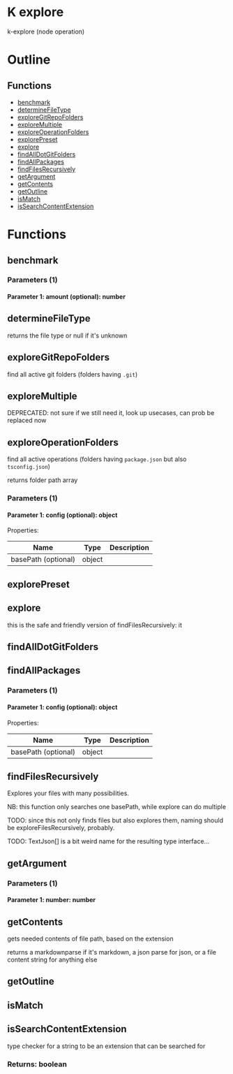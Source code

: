 # K explore

k-explore (node operation)



# Outline

## Functions

- [benchmark](#benchmark)
- [determineFileType](#determineFileType)
- [exploreGitRepoFolders](#exploreGitRepoFolders)
- [exploreMultiple](#exploreMultiple)
- [exploreOperationFolders](#exploreOperationFolders)
- [explorePreset](#explorePreset)
- [explore](#explore)
- [findAllDotGitFolders](#findAllDotGitFolders)
- [findAllPackages](#findAllPackages)
- [findFilesRecursively](#findFilesRecursively)
- [getArgument](#getArgument)
- [getContents](#getContents)
- [getOutline](#getOutline)
- [isMatch](#isMatch)
- [isSearchContentExtension](#isSearchContentExtension)



# Functions

## benchmark

### Parameters (1)

#### Parameter 1: amount (optional): number

## determineFileType

returns the file type or null if it's unknown




## exploreGitRepoFolders

find all active git folders (folders having `.git`)




## exploreMultiple

DEPRECATED: not sure if we still need it, look up usecases, can prob be replaced now




## exploreOperationFolders

find all active operations (folders having `package.json` but also `tsconfig.json`)

returns folder path array




### Parameters (1)

#### Parameter 1: config (optional): object

Properties: 

 | Name | Type | Description |
|---|---|---|
| basePath (optional) | object |  |



## explorePreset

## explore

this is the safe and friendly version of findFilesRecursively: it




## findAllDotGitFolders

## findAllPackages

### Parameters (1)

#### Parameter 1: config (optional): object

Properties: 

 | Name | Type | Description |
|---|---|---|
| basePath (optional) | object |  |



## findFilesRecursively

Explores your files with many possibilities.

NB: this function only searches one basePath, while explore can do multiple

TODO: since this not only finds files but also explores them, naming should be exploreFilesRecursively, probably.

TODO: TextJson[] is a bit weird name for the resulting type interface...




## getArgument

### Parameters (1)

#### Parameter 1: number: number

## getContents

gets needed contents of file path, based on the extension

returns a markdownparse if it's markdown, a json parse for json, or a file content string for anything else




## getOutline

## isMatch

## isSearchContentExtension

type checker for a string to be an extension that can be searched for


### Returns: boolean

